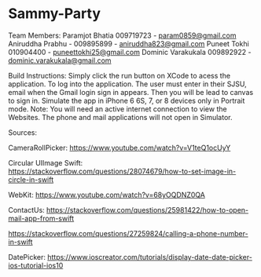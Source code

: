 # Sammy-Party

Team Members: 
Paramjot Bhatia 009719723 - param0859@gmail.com
Aniruddha Prabhu - 009895899 - aniruddha823@gmail.com
Puneet Tokhi 010904400 - puneettokhi25@gmail.com
Dominic Varakukala 009892922 - dominic.varakukala@gmail.com



Build Instructions:
Simply click the run button on XCode to acess the application. To log into the application. The user must enter in their SJSU, email when the Gmail login sign in appears. Then you will be lead to canvas to sign in. Simulate the app in iPhone 6 6S, 7, or 8 devices only in Portrait mode. Note: You will need an active internet connection to view the Websites. The phone and mail applications will not open in Simulator. 

Sources: 

CameraRollPicker: https://www.youtube.com/watch?v=V1teQ1ocUyY

Circular UIImage Swift: https://stackoverflow.com/questions/28074679/how-to-set-image-in-circle-in-swift

WebKit: https://www.youtube.com/watch?v=68yOQDNZ0QA

ContactUs: https://stackoverflow.com/questions/25981422/how-to-open-mail-app-from-swift

https://stackoverflow.com/questions/27259824/calling-a-phone-number-in-swift

DatePicker: https://www.ioscreator.com/tutorials/display-date-date-picker-ios-tutorial-ios10



